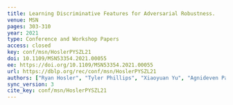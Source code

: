 ```yaml
---
title: Learning Discriminative Features for Adversarial Robustness.
venue: MSN
pages: 303-310
year: 2021
type: Conference and Workshop Papers
access: closed
key: conf/msn/HoslerPYSZL21
doi: 10.1109/MSN53354.2021.00055
ee: https://doi.org/10.1109/MSN53354.2021.00055
url: https://dblp.org/rec/conf/msn/HoslerPYSZL21
authors: ["Ryan Hosler", "Tyler Phillips", "Xiaoyuan Yu", "Agnideven Palanisamy Sundar", "Xukai Zou", "Feng Li"]
sync_version: 3
cite_key: conf/msn/HoslerPYSZL21
---
```

